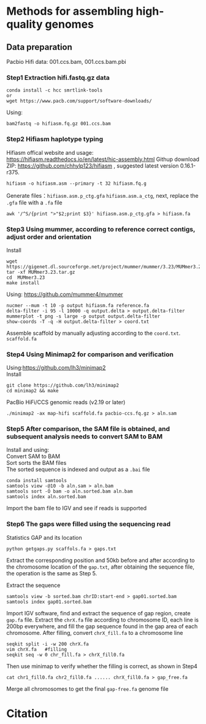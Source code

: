 #  Methods for assembling high-quality genomes
##  Data preparation  
Pacbio Hifi data: 001.ccs.bam, 001.ccs.bam.pbi
###  Step1 Extraction hifi.fastq.gz data  
```
conda install -c hcc smrtlink-tools  
or
wget https://www.pacb.com/support/software-downloads/  
```  
Using:   
```
bam2fastq -o hifiasm.fq.gz 001.ccs.bam  
```  
### Step2 Hifiasm haplotype typing  
Hifiasm offical website and usage: https://hifiasm.readthedocs.io/en/latest/hic-assembly.html
Githup download ZIP: https://github.com/chhylp123/hifiasm , suggested latest version 0.16.1-r375.  
```  
hifiasm -o hifiasm.asm --primary -t 32 hifiasm.fq.g  
```  
Generate files：`hifiasm.asm.p_ctg.gfa` `hifiasm.asm.a_ctg`, next, replace the `.gfa` file with a `.fa` file  
```
awk '/^S/{print ">"$2;print $3}' hifiasm.asm.p_ctg.gfa > hifiasm.fa  
```  
###  Step3 Using mummer, according to reference correct contigs, adjust order and orientation
Install  
```  
wget https://gigenet.dl.sourceforge.net/project/mummer/mummer/3.23/MUMmer3.23.tar.gz
tar -xf MUMmer3.23.tar.gz
cd  MUMmer3.23
make install  
```
Using: https://github.com/mummer4/mummer 
```  
nucmer --mum -t 10 -p output hifiasm.fa reference.fa  
delta-filter -i 95 -l 10000 -q output.delta > output.delta-filter  
mummerplot -t png -s large -p output output.delta-filter  
show-coords -T -q -H output.delta-filter > coord.txt  
```  
Assemble scaffold by manually adjusting according to the `coord.txt`. `scaffold.fa`
###  Step4 Using Minimap2 for comparison and verification  
Using:https://github.com/lh3/minimap2  
Install  
```  
git clone https://github.com/lh3/minimap2
cd minimap2 && make  
```    
PacBio HiFi/CCS genomic reads (v2.19 or later)  
```  
./minimap2 -ax map-hifi scaffold.fa pacbio-ccs.fq.gz > aln.sam  
```  
###  Step5 After comparison, the SAM file is obtained, and subsequent analysis needs to convert SAM to BAM  
Install and using:  
Convert SAM to BAM  
Sort sorts the BAM files  
The sorted sequence is indexed and output as a `.bai` file  
```  
conda install samtools  
samtools view -@10 -b aln.sam > aln.bam  
samtools sort -O bam -o aln.sorted.bam aln.bam  
samtools index aln.sorted.bam  
```  
Import the bam file to IGV and see if reads is supported  
###  Step6 The gaps were filled using the sequencing read  
Statistics GAP and its location  
```  
python getgaps.py scaffols.fa > gaps.txt  
```  
Extract the corresponding position and 50kb before and after according to the chromosome location of the `gap.txt`, after obtaining the sequence file, the operation is the same as Step 5.  

Extract the sequence  
```  
samtools view -b sorted.bam chrID:start-end > gap01.sorted.bam  
samtools index gap01.sorted.bam  
```
Import IGV software, find and extract the sequence of gap region, create `gap.fa` file. Extract the `chrX.fa` file according to chromosome ID, each line is 200bp everywhere, and fill the gap sequence found in the gap area of each chromosome. After filling, convert `chrX_fill.fa` to a chromosome line
```
seqkit split -i -w 200 chrX.fa
vim chrX.fa   #filling
seqkit seq -w 0 chr_fill.fa > chrX_fill0.fa
```
Then use minimap to verify whether the filling is correct, as shown in Step4
```
cat chr1_fill0.fa chr2_fill0.fa ...... chrX_fill0.fa > gap_free.fa
```
Merge all chromosomes to get the final `gap-free.fa` genome file



#  Citation  

